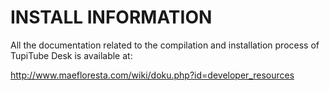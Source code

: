 # INSTALL INFORMATION

All the documentation related to the compilation and installation process
of TupiTube Desk is available at:

http://www.maefloresta.com/wiki/doku.php?id=developer_resources
